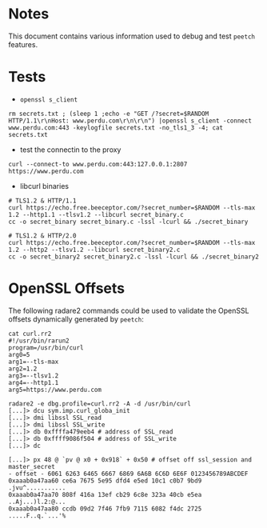 # Notes

This document contains various information used to debug and test `peetch` features.

# Tests

* `openssl s_client`
```
rm secrets.txt ; (sleep 1 ;echo -e "GET /?secret=$RANDOM HTTP/1.1\r\nHost: www.perdu.com\r\n\r\n") |openssl s_client -connect www.perdu.com:443 -keylogfile secrets.txt -no_tls1_3 -4; cat secrets.txt
```

* test the connectin to the proxy
```
curl --connect-to www.perdu.com:443:127.0.0.1:2807 https://www.perdu.com
```

* libcurl binaries
```
# TLS1.2 & HTTP/1.1
curl https://echo.free.beeceptor.com/?secret_number=$RANDOM --tls-max 1.2 --http1.1 --tlsv1.2 --libcurl secret_binary.c
cc -o secret_binary secret_binary.c -lssl -lcurl && ./secret_binary

# TLS1.2 & HTTP/2.0
curl https://echo.free.beeceptor.com/?secret_number=$RANDOM --tls-max 1.2 --http2 --tlsv1.2 --libcurl secret_binary2.c
cc -o secret_binary2 secret_binary2.c -lssl -lcurl && ./secret_binary2
```

# OpenSSL Offsets

The following radare2 commands could be used to validate the OpenSSL offsets dynamically generated by `peetch`:

```
cat curl.rr2
#!/usr/bin/rarun2
program=/usr/bin/curl
arg0=5
arg1=--tls-max
arg2=1.2
arg3=--tlsv1.2
arg4=--http1.1
arg5=https://www.perdu.com

radare2 -e dbg.profile=curl.rr2 -A -d /usr/bin/curl
[...]> dcu sym.imp.curl_globa_init
[...]> dmi libssl SSL_read
[...]> dmi libssl SSL_write
[...]> db 0xffffa479eeb4 # address of SSL_read
[...]> db 0xffff9086f504 # address of SSL_write
[...]> dc

[...]> px 48 @ `pv @ x0 + 0x918` + 0x50 # offset off ssl_session and master_secret
- offset - 6061 6263 6465 6667 6869 6A6B 6C6D 6E6F 0123456789ABCDEF
0xaaab0a47aa60 ce6a 7675 5e95 dfd4 e5ed 10c1 c0b7 9bd9 .jvu^...........
0xaaab0a47aa70 808f 416a 13ef cb29 6c8e 323a 40cb e5ea ..Aj...)l.2:@...
0xaaab0a47aa80 ccdb 09d2 7f46 7fb9 7115 6082 f4dc 2725 .....F..q.`...'%
```
```
